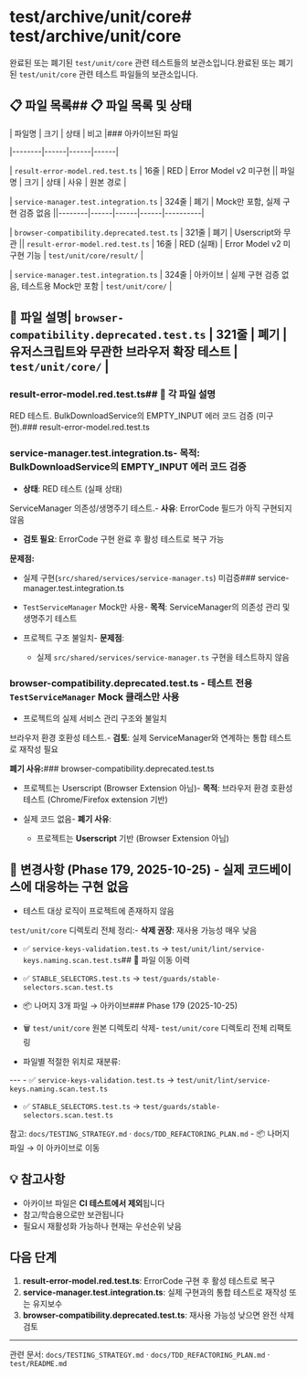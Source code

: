 # test/archive/unit/core# test/archive/unit/core

완료된 또는 폐기된 `test/unit/core` 관련 테스트들의 보관소입니다.완료된 또는
폐기된 `test/unit/core` 관련 테스트 파일들의 보관소입니다.

## 📋 파일 목록## 📋 파일 목록 및 상태

| 파일명 | 크기 | 상태 | 비고 |### 아카이브된 파일

|--------|------|------|------|

| `result-error-model.red.test.ts` | 16줄 | RED | Error Model v2 미구현 ||
파일명 | 크기 | 상태 | 사유 | 원본 경로 |

| `service-manager.test.integration.ts` | 324줄 | 폐기 | Mock만 포함, 실제 구현
검증 없음 ||--------|------|------|------|----------|

| `browser-compatibility.deprecated.test.ts` | 321줄 | 폐기 | Userscript와 무관
|| `result-error-model.red.test.ts` | 16줄 | RED (실패) | Error Model v2 미구현
기능 | `test/unit/core/result/` |

| `service-manager.test.integration.ts` | 324줄 | 아카이브 | 실제 구현 검증
없음, 테스트용 Mock만 포함 | `test/unit/core/` |

## 📝 파일 설명| `browser-compatibility.deprecated.test.ts` | 321줄 | 폐기 | 유저스크립트와 무관한 브라우저 확장 테스트 | `test/unit/core/` |

### result-error-model.red.test.ts## 🎯 각 파일 설명

RED 테스트. BulkDownloadService의 EMPTY_INPUT 에러 코드 검증 (미구현).###
result-error-model.red.test.ts

### service-manager.test.integration.ts- **목적**: BulkDownloadService의 EMPTY_INPUT 에러 코드 검증

- **상태**: RED 테스트 (실패 상태)

ServiceManager 의존성/생명주기 테스트.- **사유**: ErrorCode 필드가 아직 구현되지
않음

- **검토 필요**: ErrorCode 구현 완료 후 활성 테스트로 복구 가능

**문제점:**

- 실제 구현(`src/shared/services/service-manager.ts`) 미검증###
  service-manager.test.integration.ts

- `TestServiceManager` Mock만 사용- **목적**: ServiceManager의 의존성 관리 및
  생명주기 테스트

- 프로젝트 구조 불일치- **문제점**:
  - 실제 `src/shared/services/service-manager.ts` 구현을 테스트하지 않음

### browser-compatibility.deprecated.test.ts - 테스트 전용 `TestServiceManager` Mock 클래스만 사용

- 프로젝트의 실제 서비스 관리 구조와 불일치

브라우저 환경 호환성 테스트.- **검토**: 실제 ServiceManager와 연계하는 통합
테스트로 재작성 필요

**폐기 사유:**### browser-compatibility.deprecated.test.ts

- 프로젝트는 Userscript (Browser Extension 아님)- **목적**: 브라우저 환경 호환성
  테스트 (Chrome/Firefox extension 기반)

- 실제 코드 없음- **폐기 사유**:
  - 프로젝트는 **Userscript** 기반 (Browser Extension 아님)

## 🔄 변경사항 (Phase 179, 2025-10-25) - 실제 코드베이스에 대응하는 구현 없음

- 테스트 대상 로직이 프로젝트에 존재하지 않음

`test/unit/core` 디렉토리 전체 정리:- **삭제 권장**: 재사용 가능성 매우 낮음

- ✅ `service-keys-validation.test.ts` →
  `test/unit/lint/service-keys.naming.scan.test.ts`## 🔄 파일 이동 이력

- ✅ `STABLE_SELECTORS.test.ts` → `test/guards/stable-selectors.scan.test.ts`

- 📦 나머지 3개 파일 → 아카이브### Phase 179 (2025-10-25)

- 🗑️ `test/unit/core` 원본 디렉토리 삭제- `test/unit/core` 디렉토리 전체
  리팩토링

- 파일별 적절한 위치로 재분류:

--- - ✅ `service-keys-validation.test.ts` →
`test/unit/lint/service-keys.naming.scan.test.ts`

- ✅ `STABLE_SELECTORS.test.ts` → `test/guards/stable-selectors.scan.test.ts`

참고: `docs/TESTING_STRATEGY.md` · `docs/TDD_REFACTORING_PLAN.md` - 📦 나머지
파일 → 이 아카이브로 이동

## 💡 참고사항

- 아카이브 파일은 **CI 테스트에서 제외**됩니다
- 참고/학습용으로만 보관됩니다
- 필요시 재활성화 가능하나 현재는 우선순위 낮음

## 다음 단계

1. **result-error-model.red.test.ts**: ErrorCode 구현 후 활성 테스트로 복구
2. **service-manager.test.integration.ts**: 실제 구현과의 통합 테스트로 재작성
   또는 유지보수
3. **browser-compatibility.deprecated.test.ts**: 재사용 가능성 낮으면 완전 삭제
   검토

---

관련 문서: `docs/TESTING_STRATEGY.md` · `docs/TDD_REFACTORING_PLAN.md` ·
`test/README.md`
